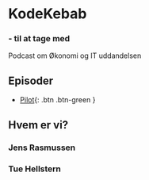 # KodeKebab
### - til at tage med
Podcast om Økonomi og IT uddandelsen

## Episoder
- <span class="fs-1">[Pilot](./pilot/README.md){: .btn .btn-green }</span>

## Hvem er vi?

### Jens Rasmussen

### Tue Hellstern

